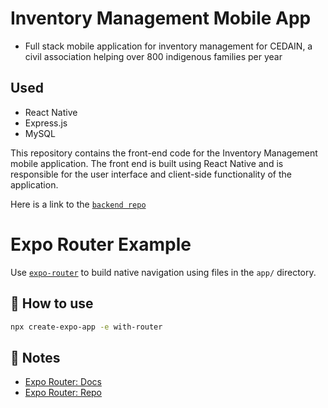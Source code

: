 # Inventory Management Mobile App
- Full stack mobile application for inventory management for CEDAIN, a civil association helping over 800 indigenous families per year

## Used
- React Native
- Express.js
- MySQL

This repository contains the front-end code for the Inventory Management mobile application. The front end is built using React Native and is responsible for the user interface and client-side functionality of the application.

Here is a link to the [`backend repo`](https://github.com/sebasgarciag/Backend-CEDAIN-App)


# Expo Router Example

Use [`expo-router`](https://expo.github.io/router) to build native navigation using files in the `app/` directory.

## 🚀 How to use

```sh
npx create-expo-app -e with-router
```

## 📝 Notes

- [Expo Router: Docs](https://expo.github.io/router)
- [Expo Router: Repo](https://github.com/expo/router)
